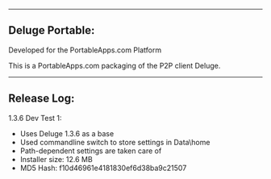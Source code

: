 -----------------
Deluge Portable:
-----------------
Developed for the PortableApps.com Platform

This is a PortableApps.com packaging of the P2P client Deluge.

-----------------
Release Log:
-----------------
1.3.6 Dev Test 1:
- Uses Deluge 1.3.6 as a base
- Used commandline switch to store settings in Data\home
- Path-dependent settings are taken care of
- Installer size: 12.6 MB
- MD5 Hash: f10d46961e4181830ef6d38ba9c21507